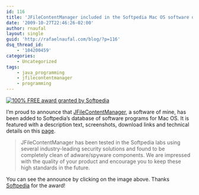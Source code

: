 ```yaml
---
id: 116
title: 'JFileContentManager included in the Softpedia Mac OS software database'
date: '2009-10-27T22:46:26-02:00'
author: rnaufal
layout: single
guid: 'http://rafaelnaufal.com/blog/?p=116'
dsq_thread_id:
    - '104200459'
categories:
    - Uncategorized
tags:
    - java_programming
    - jfilecontentmanager
    - programming
---
```


[![100% FREE award granted by Softpedia](http://mac.softpedia.com/base_img/softpedia_free_award_f.gif)](http://mac.softpedia.com/progClean/JFile-Content-Manager-Clean-65065.html)

I’m proud to announce that [JFileContentManager](http://code.google.com/p/jfilecontentmanager/), a software of mine, has been added to Softpedia’s database of software programs for Mac OS. It is featured with a description text, screenshots, download links and technical details on this [page](<http://mac.softpedia.com/get/Developer-Tools/JFile-Content Manager.shtml>).

> JFileContentManager has been tested in the Softpedia labs using several industry-leading security solutions and found to be completely clean of adware/spyware components. We are impressed with the quality of your product and encourage you to keep these high standards in the future.

You can see the announce by clicking on the image above. Thanks [Softpedia](http://mac.softpedia.com/) for the award!